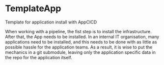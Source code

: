 # TemplateApp
Template for application install with AppCICD

When working with a pipeline, the fist step is to install the infrastructure. After that, the App needs to be installed. In an internal IT organisation, many applications need to be installed, and this needs to be done with as little as possible hassle for the application teams.
As a result, it is wise to put the mechanics in a git submodule, leaving only the application specific data in the repo for the application itself. 
